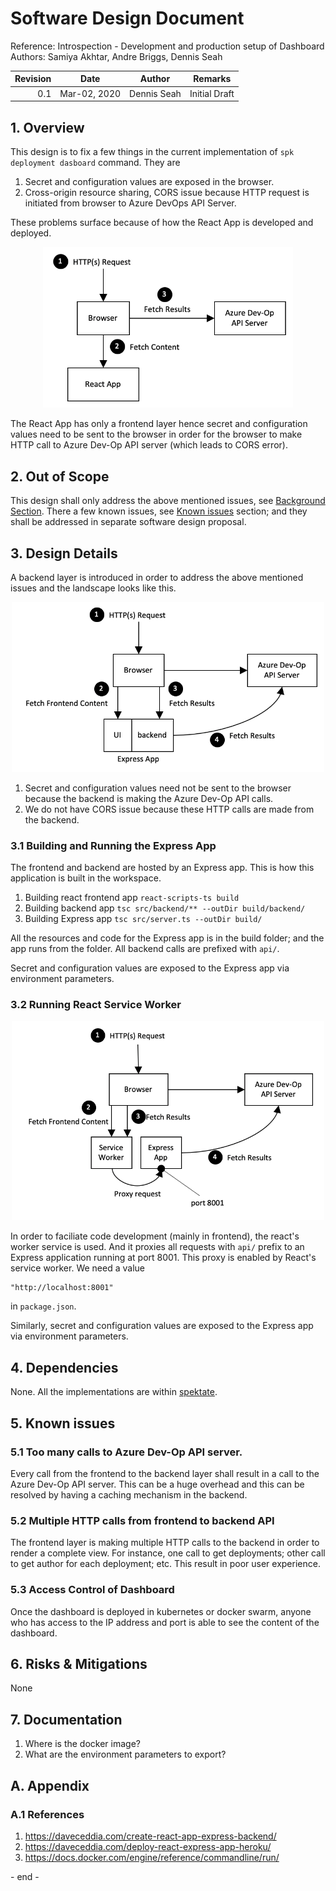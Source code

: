 # Software Design Document
Reference: Introspection - Development and production setup of Dashboard <br>
Authors: Samiya Akhtar, Andre Briggs, Dennis Seah

| Revision | Date | Author | Remarks |
|--:|--|--|--|
| 0.1 | Mar-02, 2020 | Dennis Seah | Initial Draft |

## 1. Overview
This design is to fix a few things in the current implementation of `spk deployment dasboard` command. They are
1. Secret and configuration values are exposed in the browser.
2. Cross-origin resource sharing, CORS issue because HTTP request is initiated from browser to Azure DevOps API Server.

These problems surface because of how the React App is developed and deployed. 
<p style="text-align:center">
<img src="currentDeployment.png" style="width:400px; height:auto">
</p>

The React App has only a frontend layer hence secret and configuration values need to be sent to the browser in order for the browser to make HTTP call to Azure Dev-Op API server (which leads to CORS error).

## 2. Out of Scope
This design shall only address the above mentioned issues, see [Background Section](#background). There a few known issues, see [Known issues](#known-issues) section; and they shall be addressed in separate software design proposal.

## 3. Design Details
A backend layer is introduced in order to address the above mentioned issues and the landscape looks like this.
<p style="text-align:center">
<img src="proposedDeployment.png" style="width:500px; height:auto">
</p>

1. Secret and configuration values need not be sent to the browser because the backend is making the Azure Dev-Op API calls.
2. We do not have CORS issue because these HTTP calls are made from the backend.

### 3.1 Building and Running the Express App
The frontend and backend are hosted by an Express app. This is how this application is built in the workspace.

1. Building react frontend app
`react-scripts-ts build`
2. Building backend app `tsc src/backend/** --outDir build/backend/`
3. Building Express app `tsc src/server.ts --outDir build/`

All the resources and code for the Express app is in the build folder; and the app runs from the folder. All backend calls are prefixed with `api/`.

Secret and configuration values are exposed to the Express app via environment parameters.

### 3.2 Running React Service Worker
<p style="text-align:center">
<img src="devSetup.png" style="width:500px;height:auto">
</p>

In order to faciliate code development (mainly in frontend), the react's worker service is used. And it proxies all requests with `api/` prefix to an Express application running at port 8001. This proxy is enabled by React's service worker.
We need a value 
```
"http://localhost:8001"
```
in `package.json`.

Similarly, secret and configuration values are exposed to the Express app via environment parameters.

## 4. Dependencies
None. All the implementations are within [spektate](https://github.com/microsoft/spektate).

## 5. Known issues

### 5.1 Too many calls to Azure Dev-Op API server.
Every call from the frontend to the backend layer shall result in a call to the Azure Dev-Op API server. This can be a huge overhead and this can be resolved by having a caching mechanism in the backend.

### 5.2 Multiple HTTP calls from frontend to backend API
The frontend layer is making multiple HTTP calls to the backend in order to render a complete view. For instance, one call to get deployments; other call to get author for each deployment; etc. This result in poor user experience.

### 5.3 Access Control of Dashboard
Once the dashboard is deployed in kubernetes or docker swarm, anyone who has access to the IP address and port is able to see the content of the dashboard.


## 6. Risks & Mitigations
None

## 7. Documentation
1. Where is the docker image?
2. What are the environment parameters to export?

## A. Appendix

### A.1 References
1. https://daveceddia.com/create-react-app-express-backend/
2. https://daveceddia.com/deploy-react-express-app-heroku/
3. https://docs.docker.com/engine/reference/commandline/run/


\- end -
